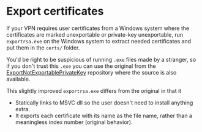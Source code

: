 # Export certificates
If your VPN requires user certificates from a Windows system where the certificates are marked unexportable or private-key unexportable, run `exportrsa.exe` on the Windows system to extract needed certificates and put them in the `certs/` folder.

You'd be right to be suspicious of running `.exe` files made by a stranger, so if you don't trust this `.exe` you can use the original from the [ExportNotExportablePrivateKey](https://github.com/luipir/ExportNotExportablePrivateKey) repository where the source is also available.

This slightly improved `exportrsa.exe` differs from the original in that it
 - Statically links to MSVC dll so the user doesn't need to install anything extra.
 - It exports each certificate with its name as the file name, rather than a meaningless index number (original behavior).

